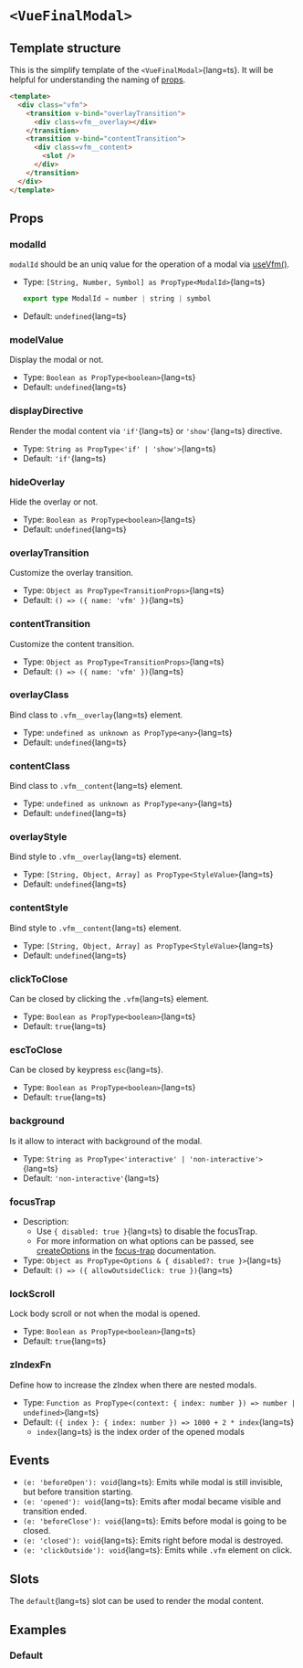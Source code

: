 # `<VueFinalModal>`

## Template structure

This is the simplify template of the `<VueFinalModal>`{lang=ts}.
It will be helpful for understanding the naming of [props](#props).

```html [VueFinalModal.vue]
<template>
  <div class="vfm">
    <transition v-bind="overlayTransition">
      <div class=vfm__overlay></div>
    </transition>
    <transition v-bind="contentTransition">
      <div class=vfm__content>
        <slot />
      </div>
    </transition>
  </div>
</template>
```

## Props


### modalId

`modalId` should be an uniq value for the operation of a modal via [useVfm()](/api/composables/use-vfm#usevfm).
  - Type: `[String, Number, Symbol] as PropType<ModalId>`{lang=ts}
    ```ts
    export type ModalId = number | string | symbol
    ```
  - Default: `undefined`{lang=ts}
  
### modelValue

Display the modal or not.
  - Type: `Boolean as PropType<boolean>`{lang=ts}
  - Default: `undefined`{lang=ts}
  
### displayDirective

Render the modal content via `'if'`{lang=ts} or `'show'`{lang=ts} directive.
  - Type: `String as PropType<'if' | 'show'>`{lang=ts}
  - Default: `'if'`{lang=ts}
  
### hideOverlay

Hide the overlay or not.
  - Type: `Boolean as PropType<boolean>`{lang=ts}
  - Default: `undefined`{lang=ts}
  
### overlayTransition

Customize the overlay transition.
  - Type: `Object as PropType<TransitionProps>`{lang=ts}
  - Default: `() => ({ name: 'vfm' })`{lang=ts}
  
### contentTransition

Customize the content transition.
  - Type: `Object as PropType<TransitionProps>`{lang=ts}
  - Default: `() => ({ name: 'vfm' })`{lang=ts}
  
### overlayClass

Bind class to `.vfm__overlay`{lang=ts} element.
  - Type: `undefined as unknown as PropType<any>`{lang=ts}
  - Default: `undefined`{lang=ts}
  
### contentClass

Bind class to `.vfm__content`{lang=ts} element.
  - Type: `undefined as unknown as PropType<any>`{lang=ts}
  - Default: `undefined`{lang=ts}
  
### overlayStyle

Bind style to `.vfm__overlay`{lang=ts} element.
  - Type: `[String, Object, Array] as PropType<StyleValue>`{lang=ts}
  - Default: `undefined`{lang=ts}
  
### contentStyle

Bind style to `.vfm__content`{lang=ts} element.
  - Type: `[String, Object, Array] as PropType<StyleValue>`{lang=ts}
  - Default: `undefined`{lang=ts}
  
### clickToClose

Can be closed by clicking the `.vfm`{lang=ts} element.
  - Type: `Boolean as PropType<boolean>`{lang=ts}
  - Default: `true`{lang=ts}
  
### escToClose

Can be closed by keypress `esc`{lang=ts}.
  - Type: `Boolean as PropType<boolean>`{lang=ts}
  - Default: `true`{lang=ts}
  
### background

Is it allow to interact with background of the modal.
  - Type: `String as PropType<'interactive' | 'non-interactive'>`{lang=ts}
  - Default: `'non-interactive'`{lang=ts}
  
### focusTrap
  - Description:
    - Use `{ disabled: true }`{lang=ts} to disable the focusTrap. 
    - For more information on what options can be passed, see [createOptions](https://github.com/focus-trap/focus-trap#createoptions) in the [focus-trap](https://github.com/focus-trap/focus-trap) documentation.
  - Type: `Object as PropType<Options & { disabled?: true }>`{lang=ts}
  - Default: `() => ({ allowOutsideClick: true })`{lang=ts}
  
### lockScroll

Lock body scroll or not when the modal is opened.
  - Type: `Boolean as PropType<boolean>`{lang=ts}
  - Default: `true`{lang=ts}
  
### zIndexFn

Define how to increase the zIndex when there are nested modals.
  - Type: `Function as PropType<(context: { index: number }) => number | undefined>`{lang=ts}
  - Default: `({ index }: { index: number }) => 1000 + 2 * index`{lang=ts} 
    - `index`{lang=ts} is the index order of the opened modals
## Events

- `(e: 'beforeOpen'): void`{lang=ts}: Emits while modal is still invisible, but before transition starting.
- `(e: 'opened'): void`{lang=ts}: Emits after modal became visible and transition ended.
- `(e: 'beforeClose'): void`{lang=ts}: Emits before modal is going to be closed.
- `(e: 'closed'): void`{lang=ts}: Emits right before modal is destroyed.
- `(e: 'clickOutside'): void`{lang=ts}: Emits while `.vfm` element on click.

## Slots

The `default`{lang=ts} slot can be used to render the modal content.

## Examples

### Default
